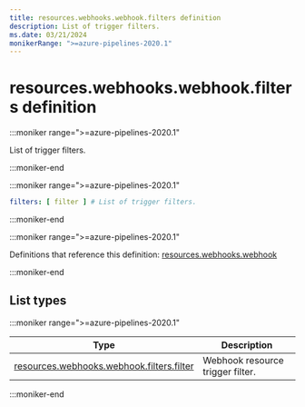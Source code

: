 ```yaml
---
title: resources.webhooks.webhook.filters definition
description: List of trigger filters.
ms.date: 03/21/2024
monikerRange: ">=azure-pipelines-2020.1"
---
```


# resources.webhooks.webhook.filters definition

<!-- :::description::: -->
:::moniker range=">=azure-pipelines-2020.1"

<!-- :::editable-content name="description"::: -->
List of trigger filters.
<!-- :::editable-content-end::: -->

:::moniker-end
<!-- :::description-end::: -->

<!-- :::syntax::: -->
:::moniker range=">=azure-pipelines-2020.1"

```yaml
filters: [ filter ] # List of trigger filters.
```

:::moniker-end
<!-- :::syntax-end::: -->

<!-- :::parents::: -->
:::moniker range=">=azure-pipelines-2020.1"

Definitions that reference this definition: [resources.webhooks.webhook](resources-webhooks-webhook.md)

:::moniker-end
<!-- :::parents-end::: -->

## List types

<!-- :::list-types::: -->
:::moniker range=">=azure-pipelines-2020.1"

| Type | Description |
|---|---|
| [resources.webhooks.webhook.filters.filter](resources-webhooks-webhook-filters-filter.md) | Webhook resource trigger filter. |

:::moniker-end
<!-- :::list-types-end::: -->

<!-- :::remarks::: -->
<!-- :::editable-content name="remarks"::: -->
<!-- :::editable-content-end::: -->
<!-- :::remarks-end::: -->

<!-- :::examples::: -->
<!-- :::editable-content name="examples"::: -->
<!-- :::editable-content-end::: -->
<!-- :::examples-end::: -->

<!-- :::see-also::: -->
<!-- :::editable-content name="seeAlso"::: -->
<!-- :::editable-content-end::: -->
<!-- :::see-also-end::: -->
